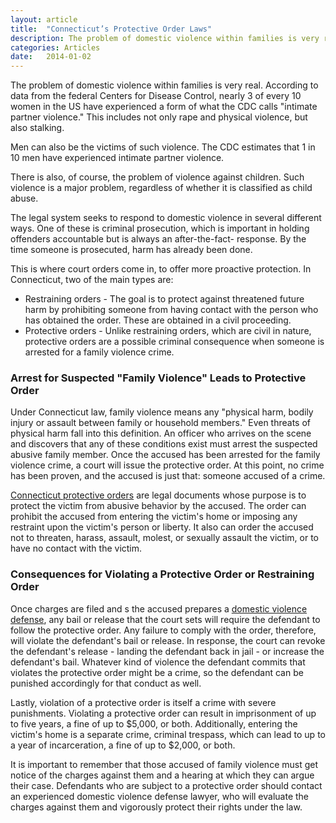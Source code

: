 ```yaml
---
layout: article
title:  "Connecticut’s Protective Order Laws"
description: The problem of domestic violence within families is very real. According to data from the federal Centers for Disease Control, nearly 3 of every 10 women in the US have experienced a form of what the CDC calls &quot;intimate partner violence.&quot; This includes not only rape and physical violence, but also stalking.
categories: Articles 
date:   2014-01-02
---
```



<p>The problem of domestic violence within families is very real. According to data from the federal Centers for Disease Control, nearly 3 of every 10 women in the US have experienced a form of what the CDC calls &quot;intimate partner violence.&quot; This includes not only rape and physical violence, but also stalking.</p><p>Men can also be the victims of such violence. The CDC estimates that 1 in 10 men have experienced intimate partner violence.</p><p>There is also, of course, the problem of violence against children. Such violence is a major problem, regardless of whether it is classified as child abuse.</p><p>The legal system seeks to respond to domestic violence in several different ways. One of these is criminal prosecution, which is important in holding offenders accountable but is always an after-the-fact- response. By the time someone is prosecuted, harm has already been done.</p><p>This is where court orders come in, to offer more proactive protection. In Connecticut, two of the main types are:</p><ul><li>Restraining orders - The goal is to protect against threatened future harm by prohibiting someone from having contact with the person who has obtained the order. These are obtained in a civil proceeding.</li><li>Protective orders - Unlike restraining orders, which are civil in nature, protective orders are a possible criminal consequence when someone is arrested for a family violence crime.</li></ul><h3>Arrest for Suspected &quot;Family Violence&quot; Leads to Protective Order</h3><p>Under Connecticut law, family violence means any &quot;physical harm, bodily injury or assault between family or household members.&quot; Even threats of physical harm fall into this definition. An officer who arrives on the scene and discovers that any of these conditions exist must arrest the suspected abusive family member. Once the accused has been arrested for the family violence crime, a court will issue the protective order. At this point, no crime has been proven, and the accused is just that: someone accused of a crime.</p><p><a href="/Domestic-Violence/Protective-Orders.html">Connecticut protective orders</a> are legal documents whose purpose is to protect the victim from abusive behavior by the accused. The order can prohibit the accused from entering the victim's home or imposing any restraint upon the victim's person or liberty. It also can order the accused not to threaten, harass, assault, molest, or sexually assault the victim, or to have no contact with the victim.</p><h3>Consequences for Violating a Protective Order or Restraining Order</h3><p>Once charges are filed and s the accused prepares a <a href="/Domestic-Violence/Domestic-Violence.html">domestic violence defense</a>, any bail or release that the court sets will require the defendant to follow the protective order. Any failure to comply with the order, therefore, will violate the defendant's bail or release. In response, the court can revoke the defendant's release - landing the defendant back in jail - or increase the defendant's bail. Whatever kind of violence the defendant commits that violates the protective order might be a crime, so the defendant can be punished accordingly for that conduct as well.</p><p>Lastly, violation of a protective order is itself a crime with severe punishments. Violating a protective order can result in imprisonment of up to five years, a fine of up to $5,000, or both. Additionally, entering the victim's home is a separate crime, criminal trespass, which can lead to up to a year of incarceration, a fine of up to $2,000, or both.</p><p>It is important to remember that those accused of family violence must get notice of the charges against them and a hearing at which they can argue their case. Defendants who are subject to a protective order should contact an experienced domestic violence defense lawyer, who will evaluate the charges against them and vigorously protect their rights under the law.</p>